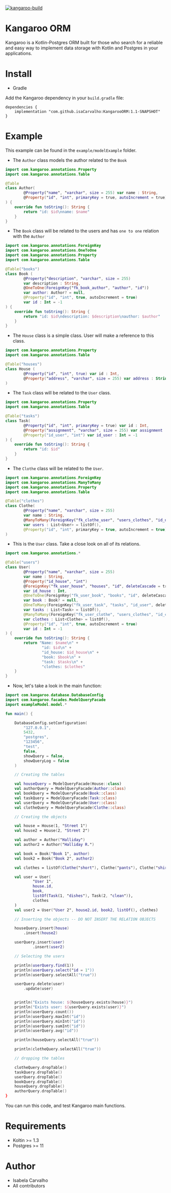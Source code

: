 [![kangaroo-build](https://github.com/isaCarvalho/KangarooORM/actions/workflows/main.yml/badge.svg)](https://github.com/isaCarvalho/KangarooORM/actions/workflows/main.yml)

# Kangaroo ORM

Kangaroo is a Kotlin-Postgres ORM built for those who search for a reliable and easy way to implement 
data storage with Kotlin and Postgres in your applications.

# Install

* Gradle

Add the Kangaroo dependency in your `build.gradle` file:

```
dependencies {
    implementation "com.github.isaCarvalho:KangarooORM:1.1-SNAPSHOT"
}
```

# Example

This example can be found in the `example/modelExample` folder.

* The `Author` class models the author related to the `Book`

```kotlin
import com.kangaroo.annotations.Property
import com.kangaroo.annotations.Table

@Table
class Author(
        @Property("name", "varchar", size = 255) var name : String,
        @Property("id", "int", primaryKey = true, autoIncrement = true) var id : Int = -1
) {
    override fun toString(): String {
        return "id: $id\nname: $name"
    }
}
```

* The `Book` class will be related to the users and has `one to one` relation with the `Author`

```kotlin
import com.kangaroo.annotations.ForeignKey
import com.kangaroo.annotations.OneToOne
import com.kangaroo.annotations.Property
import com.kangaroo.annotations.Table

@Table("books")
class Book (
        @Property("description", "varchar", size = 255)
        var description : String,
        @OneToOne(ForeignKey("fk_book_author", "author", "id"))
        var author: Author? = null,
        @Property("id", "int", true, autoIncrement = true)
        var id : Int = -1
) {
    override fun toString(): String {
        return "id: $id\ndescription: $description\nauthor: $author"
    }
}
```

* The `House` class is a simple class. User will make a reference to this class.

```kotlin
import com.kangaroo.annotations.Property
import com.kangaroo.annotations.Table

@Table("houses")
class House (
        @Property("id", "int", true) var id : Int,
        @Property("address", "varchar", size = 255) var address : String
)
```

* The `Task` class will be related to the `User` class.

```kotlin
import com.kangaroo.annotations.Property
import com.kangaroo.annotations.Table

@Table("tasks")
class Task(
        @Property("id", "int", primaryKey = true) var id : Int,
        @Property("assignment", "varchar", size = 255) var assignment : String,
        @Property("id_user", "int") var id_user : Int = -1
) {
    override fun toString(): String {
        return "id: $id"
    }
}
```

* The `Clothe` class will be related to the `User`.

```kotlin
import com.kangaroo.annotations.ForeignKey
import com.kangaroo.annotations.ManyToMany
import com.kangaroo.annotations.Property
import com.kangaroo.annotations.Table

@Table("clothes")
class Clothe(
        @Property("name", "varchar", size = 255)
        var name : String,
        @ManyToMany(ForeignKey("fk_clothe_user", "users_clothes", "id_user", deleteCascade = true))
        var users : List<User> = listOf(),
        @Property("id", "int", primaryKey = true, autoIncrement = true) var id : Int = -1
)
```

* This is the `User` class. Take a close look on all of its relations.

```kotlin
import com.kangaroo.annotations.*

@Table("users")
class User(
        @Property("name", "varchar", size = 255)
        var name : String,
        @Property("id_house", "int")
        @ForeignKey("fk_user_house", "houses", "id", deleteCascade = true)
        var id_house : Int,
        @OneToOne(ForeignKey("fk_user_book", "books", "id", deleteCascade = true))
        var book : Book? = null,
        @OneToMany(ForeignKey("fk_user_task", "tasks", "id_user", deleteCascade = true))
        var tasks : List<Task> = listOf(),
        @ManyToMany(ForeignKey("fk_user_clothe", "users_clothes", "id_clothe", deleteCascade = true))
        var clothes : List<Clothe> = listOf(),
        @Property("id", "int", true, autoIncrement = true)
        var id : Int = -1
) {
    override fun toString(): String {
        return "Name: $name\n" +
                "id: $id\n" +
                "id_house: $id_house\n" +
                "book: $book\n" +
                "task: $tasks\n" +
                "clothes: $clothes"
    }
}
```

* Now, let's take a look in the main function:

```kotlin
import com.kangaroo.database.DatabaseConfig
import com.kangaroo.facades.ModelQueryFacade
import exampleModel.model.*

fun main() {

    DatabaseConfig.setConfiguration(
        "127.0.0.1",
        5432,
        "postgres",
        "123456",
        "test",
        false,
        showQuery = false,
        showQueryLog = false
    )

    // Creating the tables

    val houseQuery = ModelQueryFacade(House::class)
    val authorQuery = ModelQueryFacade(Author::class)
    val bookQuery = ModelQueryFacade(Book::class)
    val taskQuery = ModelQueryFacade(Task::class)
    val userQuery = ModelQueryFacade(User::class)
    val clotheQuery = ModelQueryFacade(Clothe::class)

    // Creating the objects

    val house = House(1, "Street 1")
    val house2 = House(2, "Street 2")

    val author = Author("Halliday")
    val author2 = Author("Halliday R.")

    val book = Book("Book 1", author)
    val book2 = Book("Book 2", author2)

    val clothes = listOf(Clothe("short"), Clothe("pants"), Clothe("shirt"))

    val user = User(
            "User 1",
            house.id,
            book,
            listOf(Task(1, "dishes"), Task(2, "clean")),
            clothes
    )
    val user2 = User("User 2", house2.id, book2, listOf(), clothes)

    // Inserting the objects -- DO NOT INSERT THE RELATION OBJECTS

    houseQuery.insert(house)
        .insert(house2)

    userQuery.insert(user)
            .insert(user2)

    // Selecting the users

    println(userQuery.find(1))
    println(userQuery.select("id = 1"))
    println(userQuery.selectAll("true"))

    userQuery.delete(user)
        .update(user)


    println("Exists house: ${houseQuery.exists(house)}")
    println("Exists user: ${userQuery.exists(user)}")
    println(userQuery.count())
    println(userQuery.maxInt("id"))
    println(userQuery.minInt("id"))
    println(userQuery.sumInt("id"))
    println(userQuery.avg("id"))

    println(houseQuery.selectAll("true"))

    println(clotheQuery.selectAll("true"))

    // dropping the tables

    clotheQuery.dropTable()
    taskQuery.dropTable()
    userQuery.dropTable()
    bookQuery.dropTable()
    houseQuery.dropTable()
    authorQuery.dropTable()
}
```

You can run this code, and test Kangaroo main functions.

# Requirements

* Koltin >= 1.3
* Postgres >= 11

# Author

* Isabela Carvalho
* All contributors
